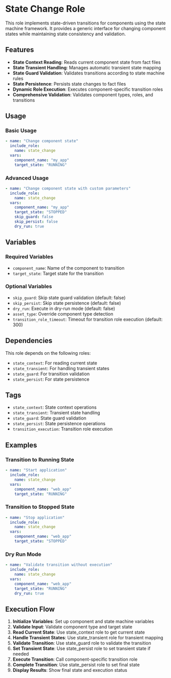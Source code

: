 # State Change Role

This role implements state-driven transitions for components using the state machine framework. It provides a generic interface for changing component states while maintaining state consistency and validation.

## Features

- **State Context Reading**: Reads current component state from fact files
- **State Transient Handling**: Manages automatic transient state mapping
- **State Guard Validation**: Validates transitions according to state machine rules
- **State Persistence**: Persists state changes to fact files
- **Dynamic Role Execution**: Executes component-specific transition roles
- **Comprehensive Validation**: Validates component types, roles, and transitions

## Usage

### Basic Usage

```yaml
- name: "Change component state"
  include_role:
    name: state_change
  vars:
    component_name: "my_app"
    target_state: "RUNNING"
```

### Advanced Usage

```yaml
- name: "Change component state with custom parameters"
  include_role:
    name: state_change
  vars:
    component_name: "my_app"
    target_state: "STOPPED"
    skip_guard: false
    skip_persist: false
    dry_run: true
```

## Variables

### Required Variables

- `component_name`: Name of the component to transition
- `target_state`: Target state for the transition

### Optional Variables

- `skip_guard`: Skip state guard validation (default: false)
- `skip_persist`: Skip state persistence (default: false)
- `dry_run`: Execute in dry-run mode (default: false)
- `asset_type`: Override component type detection
- `transition_role_timeout`: Timeout for transition role execution (default: 300)

## Dependencies

This role depends on the following roles:

- `state_context`: For reading current state
- `state_transient`: For handling transient states
- `state_guard`: For transition validation
- `state_persist`: For state persistence

## Tags

- `state_context`: State context operations
- `state_transient`: Transient state handling
- `state_guard`: State guard validation
- `state_persist`: State persistence operations
- `transition_execution`: Transition role execution

## Examples

### Transition to Running State

```yaml
- name: "Start application"
  include_role:
    name: state_change
  vars:
    component_name: "web_app"
    target_state: "RUNNING"
```

### Transition to Stopped State

```yaml
- name: "Stop application"
  include_role:
    name: state_change
  vars:
    component_name: "web_app"
    target_state: "STOPPED"
```

### Dry Run Mode

```yaml
- name: "Validate transition without execution"
  include_role:
    name: state_change
  vars:
    component_name: "web_app"
    target_state: "RUNNING"
    dry_run: true
```

## Execution Flow

1. **Initialize Variables**: Set up component and state machine variables
2. **Validate Input**: Validate component type and target state
3. **Read Current State**: Use state_context role to get current state
4. **Handle Transient States**: Use state_transient role for transient mapping
5. **Validate Transition**: Use state_guard role to validate the transition
6. **Set Transient State**: Use state_persist role to set transient state if needed
7. **Execute Transition**: Call component-specific transition role
8. **Complete Transition**: Use state_persist role to set final state
9. **Display Results**: Show final state and execution status